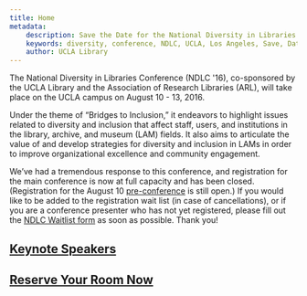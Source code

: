 ```yaml
---
title: Home
metadata:
    description: Save the Date for the National Diversity in Libraries Conference (NDLC) 2016 UCLA, Los Angeles, California where library staff discuss issues relating to diversity.
    keywords: diversity, conference, NDLC, UCLA, Los Angeles, Save, Date, national, 2016, what is diversity, diversity committee, keynote, speakers, Chris Bourg, April Hathcock, Lakota Harden,
    author: UCLA Library
---
```

<p class="lead">The National Diversity in Libraries Conference (NDLC '16), co-sponsored by the UCLA Library and the 
Association of Research Libraries (ARL), will take place on the UCLA campus on August 10 - 13, 2016. </p>
Under the theme of “Bridges to Inclusion,” it endeavors to highlight issues related to diversity and inclusion that affect staff, users, and institutions in the library, archive, and museum (LAM) fields. It also aims to articulate the value of and develop strategies for diversity and inclusion in LAMs in order to improve organizational excellence and community engagement.

We’ve had a tremendous response to this conference, and registration for the main conference is now at full capacity 
and has been closed. (Registration for the August 10 [pre-conference](../program/pre-conference) is still open.) If you 
would like to be added to the registration wait list (in case of cancellations), or if you are a conference presenter
 who has not yet registered, please fill out the [NDLC Waitlist form](../registration) as soon as possible. Thank you!

## [Keynote Speakers](../02.keynote/keynote.md)

## [Reserve Your Room Now](../06.housing/housing.md)
